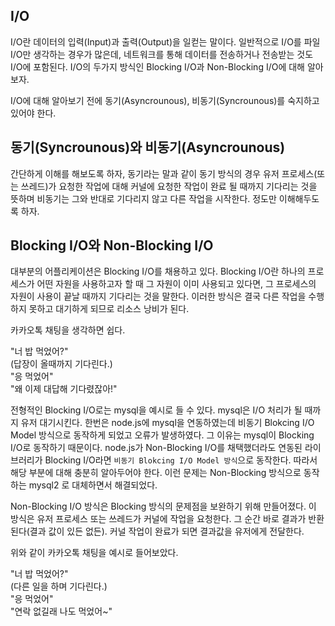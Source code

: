 ## I/O
I/O란 데이터의 입력(Input)과 출력(Output)을 일컫는 말이다.
일반적으로 I/O를 파일 I/O만 생각하는 경우가 많은데, 네트워크를 통해 데이터를 전송하거나 전송받는 것도 I/O에 포함된다.
I/O의 두가지 방식인 Blocking I/O과 Non-Blocking I/O에 대해 알아보자.

I/O에 대해 알아보기 전에 동기(Asyncrounous), 비동기(Syncrounous)를 숙지하고 있어야 한다.


## 동기(Syncrounous)와 비동기(Asyncrounous)
간단하게 이해를 해보도록 하자, 동기라는 말과 같이 동기 방식의 경우 유저 프로세스(또는 쓰레드)가 요청한 작업에 대해 커널에 요청한 작업이 완료 될 때까지 기다리는 것을 뜻하며
비동기는 그와 반대로 기다리지 않고 다른 작업을 시작한다. 정도만 이해해두도록 하자.

## Blocking I/O와 Non-Blocking I/O
대부분의 어플리케이션은 Blocking I/O를 채용하고 있다.
Blocking I/O란 하나의 프로세스가 어떤 자원을 사용하고자 할 때 그 자원이 이미 사용되고 있다면, 그 프로세스의 자원이 사용이 끝날 때까지 기다리는 것을 말한다. 이러한 방식은 결국 다른 작업을 수행하지 못하고 대기하게 되므로 리소스 낭비가 된다.

카카오톡 채팅을 생각하면 쉽다.

"너 밥 먹었어?"  
(답장이 올때까지 기다린다.)  
"응 먹었어"  
"왜 이제 대답해 기다렸잖아!"  

전형적인 Blocking I/O로는 mysql을 예시로 들 수 있다. mysql은 I/O 처리가 될 때까지 유저 대기시킨다.
한번은 node.js에 mysql을 연동하였는데 비동기 Blokcing I/O Model 방식으로 동작하게 되었고 오류가 발생하였다.
그 이유는 mysql이 Blocking I/O로 동작하기 때문이다. node.js가 Non-Blocking I/O를 채택했더라도 연동된 라이브러리가 Blocking I/O라면 `비동기 Blokcing I/O Model 방식`으로 동작한다. 따라서 해당 부분에 대해 충분히 알아두어야 한다.
이런 문제는 Non-Blocking 방식으로 동작하는 mysql2 로 대체하면서 해결되었다.


Non-Blocking I/O 방식은 Blocking 방식의 문제점을 보완하기 위해 만들어졌다.
이 방식은 유저 프로세스 또는 쓰레드가 커널에 작업을 요청한다.
그 순간 바로 결과가 반환된다(결과 값이 있든 없든). 커널 작업이 완료가 되면 결과값을 유저에게 전달한다.

위와 같이 카카오톡 채팅을 예시로 들어보았다.

"너 밥 먹었어?"  
(다른 일을 하며 기다린다.)  
"응 먹었어"  
"연락 없길래 나도 먹었어~"  

